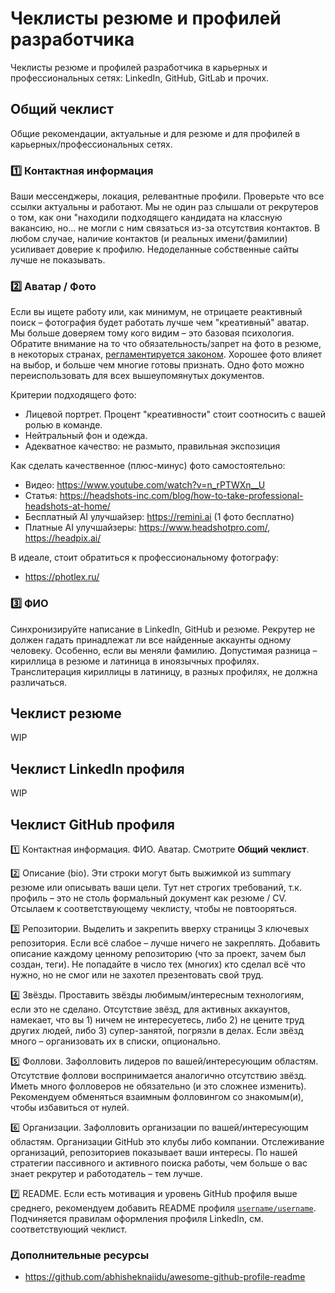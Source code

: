 # Чеклисты резюме и профилей разработчика

Чеклисты резюме и профилей разработчика в карьерных и профессиональных сетях: LinkedIn, GitHub, GitLab и прочих.

## Общий чеклист

Общие рекомендации, актуальные и для резюме и для профилей в карьерных/профессиональных сетях.

### 1️⃣ Контактная информация

Ваши мессенджеры, локация, релевантные профили. Проверьте что все ссылки актуальны и работают. Мы не один раз слышали от рекрутеров о том, как они "находили подходящего кандидата на классную вакансию, но... не могли с ним связаться из-за отсутствия контактов. В любом случае, наличие контактов (и реальных имени/фамилии) усиливает доверие к профилю. Недоделанные собственные сайты лучше не показывать.

### 2️⃣ Аватар / Фото

Если вы ищете работу или, как минимум, не отрицаете реактивный поиск – фотография будет работать лучше чем "креативный" аватар. Мы больше доверяем тому кого видим – это базовая психология.
Обратите внимание на то что обязательность/запрет на фото в резюме, в некоторых странах, [регламентируется законом](https://resume.io/blog/picture-on-resume-or-not).
Хорошее фото влияет на выбор, и больше чем многие готовы признать. Одно фото можно переиспользовать для всех вышеупомянутых документов.

Критерии подходящего фото:
- Лицевой портрет. Процент "креативности" стоит соотносить с вашей ролью в команде.
- Нейтральный фон и одежда.
- Адекватное качество: не размыто, правильная экспозиция

Как сделать качественное (плюс-минус) фото самостоятельно:
- Видео: https://www.youtube.com/watch?v=n_rPTWXn__U
- Статья: https://headshots-inc.com/blog/how-to-take-professional-headshots-at-home/
- Бесплатный AI улучшайзер: https://remini.ai (1 фото бесплатно)
- Платные AI улучшайзеры: https://www.headshotpro.com/, https://headpix.ai/

В идеале, стоит обратиться к профессиональному фотографу:
- https://photlex.ru/

### 3️⃣ ФИО

Синхронизируйте написание в LinkedIn, GitHub и резюме. Рекрутер не должен гадать принадлежат ли все найденные аккаунты одному человеку. Особенно, если вы меняли фамилию. Допустимая разница – кириллица в резюме и латиница в иноязычных профилях. Транслитерация кириллицы в латиницу, в разных профилях, не должна различаться.

## Чеклист резюме

WIP

## Чеклист LinkedIn профиля

WIP

## Чеклист GitHub профиля

1️⃣ Контактная информация. ФИО. Аватар. Смотрите **Общий чеклист**.

2️⃣ Описание (bio). Эти строки могут быть выжимкой из summary резюме или описывать ваши цели. Тут нет строгих требований, т.к. профиль – это не столь формальный документ как резюме / CV. Отсылаем к соответствующему чеклисту, чтобы не повтооряться.

3️⃣  Репозитории. Выделить и закрепить вверху страницы 3 ключевых репозитория. Если всё слабое – лучше ничего не закреплять. Добавить описание каждому ценному репозиторию (что за проект, зачем был создан, теги). Не попадайте в число тех (многих) кто сделал всё что нужно, но не смог или не захотел презентовать свой труд.

4️⃣ Звёзды. Проставить звёзды любимым/интересным технологиям, если это не сделано. Отсутствие звёзд, для активных аккаунтов, намекает, что вы 1) ничем не интересуетесь, либо 2) не цените труд других людей, либо 3) супер-занятой, погрязли в делах. Если звёзд много – организовать их в списки, опционально. 

5️⃣ Фоллови. Зафолловить лидеров по вашей/интересующим областям. Отсутствие фоллови воспринимается аналогично отсутствию  звёзд. Иметь много фолловеров не обязательно (и это сложнее изменить). Рекомендуем обменяться взаимным фолловингом со знакомым(и), чтобы избавиться от нулей.

6️⃣ Организации. Зафолловить организации по вашей/интересующим областям. Организации GitHub это клубы либо компании. Отслеживание организаций, репозиториев показывает ваши интересы. По нашей стратегии пассивного и активного поиска работы, чем больше о вас знает рекрутер и работодатель – тем лучше.

7️⃣ README. Если есть мотивация и уровень GitHub профиля выше среднего, рекомендуем добавить README профиля [`username/username`](https://docs.github.com/en/account-and-profile/setting-up-and-managing-your-github-profile/customizing-your-profile/managing-your-profile-readme). Подчиняется правилам оформления профиля LinkedIn, см. соответствующий чеклист. 

### Дополнительные ресурсы

- https://github.com/abhisheknaiidu/awesome-github-profile-readme





